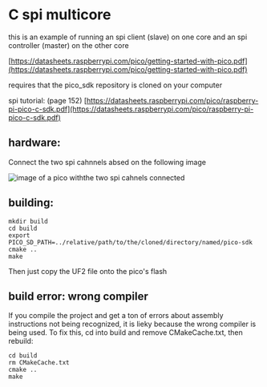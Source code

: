 # C spi multicore

this is an example of running an spi client (slave) on one core and an spi controller (master) on the other core

[https://datasheets.raspberrypi.com/pico/getting-started-with-pico.pdf](https://datasheets.raspberrypi.com/pico/getting-started-with-pico.pdf)

requires that the pico_sdk repository is cloned on your computer

spi tutorial: (page 152)
[https://datasheets.raspberrypi.com/pico/raspberry-pi-pico-c-sdk.pdf](https://datasheets.raspberrypi.com/pico/raspberry-pi-pico-c-sdk.pdf)

## hardware:

Connect the two spi cahnnels absed on the following image

![image of a pico withthe two spi cahnels connected](hardware.jpg)

## building:

    mkdir build
    cd build
    export PICO_SD_PATH=../relative/path/to/the/cloned/directory/named/pico-sdk
    cmake ..
    make

Then just copy the UF2 file onto the pico's flash


## build error: wrong compiler

If you compile the project and get a ton of errors about assembly instructions not being recognized, it is lieky because the wrong compiler is being used. To fix this, cd into build and remove CMakeCache.txt, then rebuild:

    cd build
    rm CMakeCache.txt
    cmake ..
    make